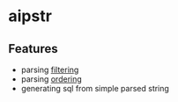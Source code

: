 # aipstr

## Features
- parsing [filtering](https://google.aip.dev/160)
- parsing [ordering](https://google.aip.dev/132#ordering)
- generating sql from simple parsed string
